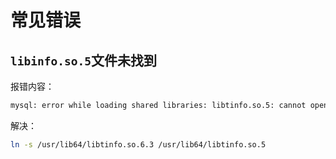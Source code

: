# 常见错误

## `libinfo.so.5`文件未找到

报错内容：

```bash
mysql: error while loading shared libraries: libtinfo.so.5: cannot open shared object file: No such file or directory
```

解决：

```bash
ln -s /usr/lib64/libtinfo.so.6.3 /usr/lib64/libtinfo.so.5
```
